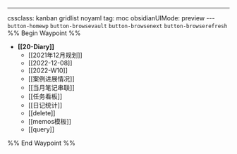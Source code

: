 ---
cssclass: kanban gridlist noyaml
tag: moc
obsidianUIMode: preview
--- `button-homewp`  `button-browsevault`  `button-browsenext` `button-browserefresh` 
%% Begin Waypoint %%
- **[[20-Diary]]**
	- [[2021年12月规划]]
	- [[2022-12-08]]
	- [[2022-W10]]
	- [[案例进展情况]]
	- [[当月笔记串联]]
	- [[任务看板]]
	- [[日记统计]]
	- [[delete]]
	- [[memos模板]]
	- [[query]]

%% End Waypoint %%